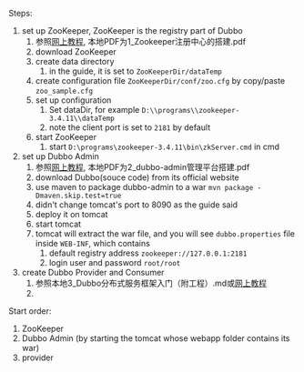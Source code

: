 Steps:

1. set up ZooKeeper, ZooKeeper is the registry part of Dubbo
   1. 参照[网上教程](http://blog.csdn.net/u013142781/article/details/50395650), 本地PDF为1_Zookeeper注册中心的搭建.pdf
   2. download ZooKeeper
   3. create data directory
      1. in the guide, it is set to `ZooKeeperDir/dataTemp`
   4. create configuration file `ZooKeeperDir/conf/zoo.cfg` by copy/paste `zoo_sample.cfg`
   5. set up configuration
      1. Set dataDir, for example `D:\\programs\\zookeeper-3.4.11\\dataTemp`
      2. note the client port is set to `2181` by default
   6. start ZooKeeper
      1. start `D:\programs\zookeeper-3.4.11\bin\zkServer.cmd` in cmd
2. set up Dubbo Admin
   1. 参照[网上教程](http://blog.csdn.net/u013142781/article/details/50396621), 本地PDF为2_dubbo-admin管理平台搭建.pdf
   2. download Dubbo(souce code) from its official website
   3. use maven to package dubbo-admin to a war `mvn package -Dmaven.skip.test=true`
   4. didn't change tomcat's port to 8090 as the guide said
   5. deploy it on tomcat
   6. start tomcat
   7. tomcat will extract the war file, and you will see `dubbo.properties` file inside `WEB-INF`, which contains 
      1. default registry address `zookeeper://127.0.0.1:2181`
      2. login user and password `root/root`
3. create Dubbo Provider and Consumer
   1. 参照本地3_Dubbo分布式服务框架入门（附工程）.md或[网上教程](https://www.kancloud.cn/digest/javaframe/125576)
   2. ​



Start order:

1. ZooKeeper
2. Dubbo Admin (by starting the tomcat whose webapp folder contains its war)
3. provider
